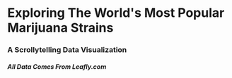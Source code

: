 # Exploring The World's Most Popular Marijuana Strains

### A Scrollytelling Data Visualization

##### All Data Comes From Leafly.com
